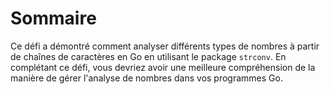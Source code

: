 # Sommaire

Ce défi a démontré comment analyser différents types de nombres à partir de chaînes de caractères en Go en utilisant le package `strconv`. En complétant ce défi, vous devriez avoir une meilleure compréhension de la manière de gérer l'analyse de nombres dans vos programmes Go.
